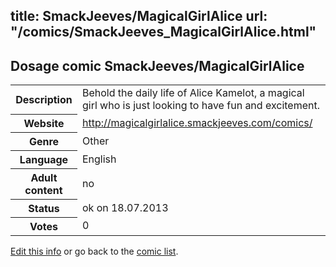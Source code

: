 title: SmackJeeves/MagicalGirlAlice
url: "/comics/SmackJeeves_MagicalGirlAlice.html"
---
Dosage comic SmackJeeves/MagicalGirlAlice
-----------------------------------------

<p id="msg"></p>
<script type="text/javascript">
if (window.location.search === '?edit_info_mail=sent_ok') {
  var elem = document.getElementById("msg");
  elem.innerHTML = 'Edited information sucessfully sent for review, which is usually done daily. Thanks!';
  elem.className = 'ok';
}
</script>
<table class="comicinfo">
<tr>
<th>Description</th><td>Behold the daily life of Alice Kamelot, a magical girl who is just looking to have fun and excitement.</td>
</tr>
<tr>
<th>Website</th><td><a href="http://magicalgirlalice.smackjeeves.com/comics/">http://magicalgirlalice.smackjeeves.com/comics/</a></td>
</tr>
<tr>
<th>Genre</th><td>Other</td>
</tr>
<tr>
<th>Language</th><td>English</td>
</tr>
<tr>
<th>Adult content</th><td>no</td>
</tr>
<tr>
<th>Status</th><td>ok on 18.07.2013</td>
</tr>
<tr>
<th>Votes</th><td>0</td>
</tr>
</table>

[Edit this info](SmackJeeves_MagicalGirlAlice_edit.html) or go back to the [comic list](../comic-index.html).
